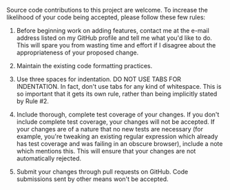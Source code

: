 Source code contributions to this project are welcome.  To increase the likelihood of your code being accepted,
please follow these few rules:

1.  Before beginning work on adding features, contact me at the e-mail address listed on my GitHub profile and
    tell me what you'd like to do.  This will spare you from wasting time and effort if I disagree about the
    appropriateness of your proposed change.

2.  Maintain the existing code formatting practices.

3.  Use three spaces for indentation.  DO NOT USE TABS FOR INDENTATION.  In fact, don't use tabs for any kind
    of whitespace.  This is so important that it gets its own rule, rather than being implicitly stated by
    Rule #2.

4.  Include thorough, complete test coverage of your changes.  If you don't include complete test coverage,
    your changes will not be accepted.  If your changes are of a nature that no new tests are necessary
    (for example, you're tweaking an existing regular expression which already has test coverage and was
    failing in an obscure browser), include a note which mentions this.  This will ensure that your changes
    are not automatically rejected.

5.  Submit your changes through pull requests on GitHub.  Code submissions sent by other means won't be
    accepted.
